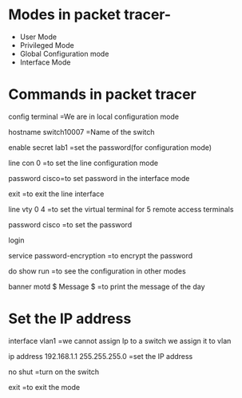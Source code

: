 # Modes in packet tracer-

- User Mode
- Privileged Mode
- Global Configuration mode
- Interface Mode

# Commands in packet tracer

config terminal  =We are in local configuration mode

hostname switch10007 =Name of the switch

enable secret lab1 =set the password(for configuration mode)

line con 0 =to set the line configuration mode

password cisco=to set password in the interface mode

exit =to exit the line interface

line vty 0 4 =to set the virtual terminal for 5 remote access terminals

password cisco =to set the password

login

service password-encryption =to encrypt the password

do show run =to see the configuration in other modes

banner motd $ Message $ =to print the message of the day

# Set the IP address

interface vlan1 =we cannot assign Ip to a switch we assign it to vlan

ip address  192.168.1.1 255.255.255.0 =set the IP address

no shut =turn on the switch

exit =to exit the mode
